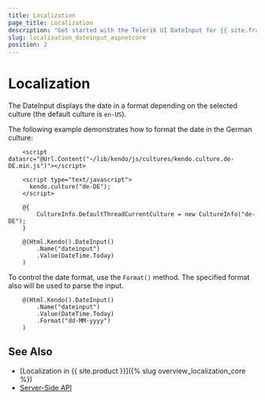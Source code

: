 ```yaml
---
title: Localization
page_title: Localization
description: "Get started with the Telerik UI DateInput for {{ site.framework }} and format the date for different culture locales."
slug: localization_dateinput_aspnetcore
position: 2
---
```


# Localization

The DateInput displays the date in a format depending on the selected culture (the default culture is `en-US`). 

The following example demonstrates how to format the date in the German culture:

```HtmlHelper
    <script datasrc="@Url.Content("~/lib/kendo/js/cultures/kendo.culture.de-DE.min.js")"></script>

    <script type="text/javascript">
      kendo.culture("de-DE");
    </script>

    @{
        CultureInfo.DefaultThreadCurrentCulture = new CultureInfo("de-DE");
    }

    @(Html.Kendo().DateInput()
        .Name("dateinput")
        .Value(DateTime.Today)
    )
```

To control the date format, use the `Format()` method. The specified format also will be used to parse the input.

```HtmlHelper
    @(Html.Kendo().DateInput()
        .Name("dateinput")
        .Value(DateTime.Today)
        .Format("dd-MM-yyyy")
    )
```

## See Also
* [Localization in {{ site.product }}]({% slug overview_localization_core %})
* [Server-Side API](/api/dateinput)

